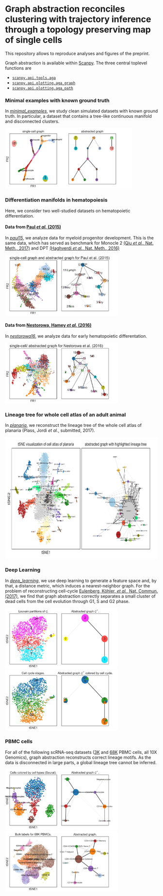 # Graph abstraction reconciles clustering with trajectory inference through a topology preserving map of single cells

This repository allows to reproduce analyses and figures of the preprint.

Graph abstraction is available within
[Scanpy](https://scanpy.readthedocs.io). The three central toplevel functions
are
* [`scanpy.api.tools.aga`](https://scanpy.readthedocs.io/en/latest/api/scanpy.api.tl.aga.html)
* [`scanpy.api.plotting.aga_graph`](https://scanpy.readthedocs.io/en/latest/api/scanpy.api.pl.aga_graph.html)
* [`scanpy.api.plotting.aga_path`](https://scanpy.readthedocs.io/en/latest/api/scanpy.api.pl.aga_path.html)


### Minimal examples with known ground truth

In [*minimal_examples*](minimal_examples), we study clean simulated datasets
with known ground truth. In particular, a dataset that contains a tree-like
continuous manifold and disconnected clusters.

<img src="./minimal_examples/figures/aga.png" height="200">

### Differentiation manifolds in hematopoiesis

Here, we consider two well-studied datasets on hematopoietic differentiation.

#### Data from [Paul *et al.* (2015)](http://doi.org/10.1016/j.cell.2015.11.01)

In [*paul15*](paul15), we analyze data for myeloid progenitor development. This is the same
data, which has served as benchmark for Monocle 2 [(Qiu *et al.*,
  Nat. Meth., 2017)](https://doi.org/10.1038/nmeth.4402) and DPT [(Haghverdi *et al.*, Nat. Meth.,
  2016)](https://doi.org/10.1038/nmeth.3971)

<img src="./paul15/figures/aga_gephi.png" height="200">

#### Data from [Nestorowa, Hamey *et al.* (2016)](http://doi.org/10.1182/blood-2016-05-716480)

In [*nestorowa16*](nestorowa16), we analyze data for early hematopoietic differentation.

<img src="./nestorowa16/figures/aga_gephi.png" height="200">

### Lineage tree for whole cell atlas of an adult animal

In [*planaria*](planaria), we reconstruct the lineage tree of the whole cell atlas
of planaria (Plass, Jordi *et al.*, submitted, 2017).

<img src="./planaria/figures/aga.png" height="400">

### Deep Learning

In [*deep_learning*](deep_learning), we use deep learning to generate a feature space and, by that, a distance metric, which induces a nearest-neighbor graph. For the problem of reconstructing cell-cycle [Eulenberg, Köhler, *et al.*, Nat. Commun. (2017)](https://doi.org/10.1101/081364), we find that graph abstraction correctly separates a small cluster of dead cells from the cell evolution through G1, S and G2 phase.

<img src="./deep_learning/figures/aga.png" height="200">
<img src="./deep_learning/figures/aga_cell_cycle_stages.png" height="200">

### PBMC cells

For all of the following scRNA-seq datasets ([3K](https://support.10xgenomics.com/single-cell-gene-expression/datasets/1.1.0/pbmc3k) and [68K](https://doi.org/10.1038/ncomms14049) PBMC cells, all 10X Genomics), graph abstraction reconstructs correct lineage motifs. As the data is disconnected in large parts, a global lineage tree cannot be inferred.

<img src="./pbmcs/figures/aga_pbmc3k.png" height="200">
<img src="./pbmcs/figures/aga_pbmc68k.png" height="200">
